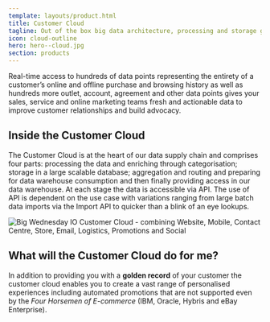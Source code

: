 ```yaml
---
template: layouts/product.html
title: Customer Cloud
tagline: Out of the box big data architecture, processing and storage giving you a real-time <strong>golden record</strong> of your customer
icon: cloud-outline
hero: hero--cloud.jpg
section: products
---
```


Real-time access to hundreds of data points representing the entirety of a customer’s online and offline purchase and browsing history as well as hundreds more outlet, account, agreement and other data points gives your sales, service and online marketing teams fresh and actionable data to improve customer relationships and build advocacy.

## Inside the Customer Cloud

The Customer Cloud is at the heart of our data supply chain and comprises four parts: processing the data and enriching through categorisation; storage in a large scalable database; aggregation and routing and preparing for data warehouse consumption and then finally providing access in our data warehouse. At each stage the data is accessible via API. The use of API is dependent on the use case with variations ranging from large batch data imports via the Import API to quicker than a blink of an eye lookups.

![Big Wednesday IO Customer Cloud - combining Website, Mobile, Contact Centre, Store, Email, Logistics, Promotions and Social](/assets/images/customer-cloud.svg)


## What will the Customer Cloud do for me?

In addition to providing you with a **golden record** of your customer the customer cloud enables you to create a vast range of personalised experiences including automated promotions that are not supported even by the *Four Horsemen of E-commerce* (IBM, Oracle, Hybris and eBay Enterprise).

